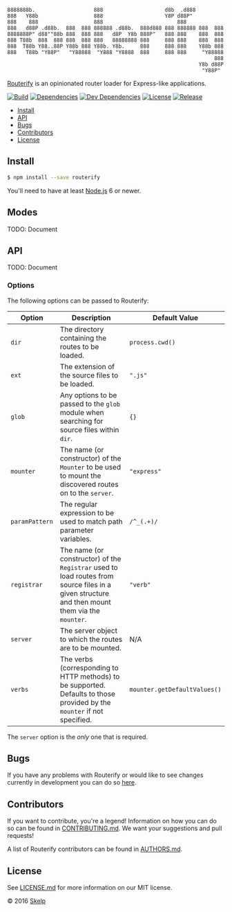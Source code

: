     8888888b.                   888                    d8b  .d888
    888   Y88b                  888                    Y8P d88P"
    888    888                  888                        888
    888   d88P .d88b.  888  888 888888 .d88b.  888d888 888 888888 888  888
    8888888P" d88""88b 888  888 888   d8P  Y8b 888P"   888 888    888  888
    888 T88b  888  888 888  888 888   88888888 888     888 888    888  888
    888  T88b Y88..88P Y88b 888 Y88b. Y8b.     888     888 888    Y88b 888
    888   T88b "Y88P"   "Y88888  "Y888 "Y8888  888     888 888     "Y88888
                                                                       888
                                                                  Y8b d88P
                                                                   "Y88P"

[Routerify](https://github.com/Skelp/routerify) is an opinionated router loader for Express-like applications.

[![Build](https://img.shields.io/travis/Skelp/routerify/develop.svg?style=flat-square)](https://travis-ci.org/Skelp/routerify)
[![Dependencies](https://img.shields.io/david/Skelp/routerify.svg?style=flat-square)](https://david-dm.org/Skelp/routerify)
[![Dev Dependencies](https://img.shields.io/david/dev/Skelp/routerify.svg?style=flat-square)](https://david-dm.org/Skelp/routerify#info=devDependencies)
[![License](https://img.shields.io/npm/l/routerify.svg?style=flat-square)](https://github.com/Skelp/routerify/blob/master/LICENSE.md)
[![Release](https://img.shields.io/npm/v/routerify.svg?style=flat-square)](https://www.npmjs.com/package/routerify)

* [Install](#install)
* [API](#api)
* [Bugs](#bugs)
* [Contributors](#contributors)
* [License](#license)

## Install

``` bash
$ npm install --save routerify
```

You'll need to have at least [Node.js](https://nodejs.org) 6 or newer.

## Modes

TODO: Document

## API

TODO: Document

### Options

The following options can be passed to Routerify:

| Option         | Description                                                                                                                                    | Default Value                |
| -------------- | ---------------------------------------------------------------------------------------------------------------------------------------------- | ---------------------------- |
| `dir`          | The directory containing the routes to be loaded.                                                                                              | `process.cwd()`              |
| `ext`          | The extension of the source files to be loaded.                                                                                                | `".js"`                      |
| `glob`         | Any options to be passed to the `glob` module when searching for source files within `dir`.                                                    | `{}`                         |
| `mounter`      | The name (or constructor) of the `Mounter` to be used to mount the discovered routes on to the `server`.                                       | `"express"`                  |
| `paramPattern` | The regular expression to be used to match path parameter variables.                                                                           | `/^_(.+)/`                   |
| `registrar`    | The name (or constructor) of the `Registrar` used to load routes from source files in a given structure and then mount them via the `mounter`. | `"verb"`                     |
| `server`       | The server object to which the routes are to be mounted.                                                                                       | N/A                          |
| `verbs`        | The verbs (corresponding to HTTP methods) to be supported. Defaults to those provided by the `mounter` if not specified.                       | `mounter.getDefaultValues()` |

The `server` option is the *only* one that is required.

## Bugs

If you have any problems with Routerify or would like to see changes currently in development you can do so
[here](https://github.com/Skelp/routerify/issues).

## Contributors

If you want to contribute, you're a legend! Information on how you can do so can be found in
[CONTRIBUTING.md](https://github.com/Skelp/routerify/blob/master/CONTRIBUTING.md). We want your suggestions and pull
requests!

A list of Routerify contributors can be found in
[AUTHORS.md](https://github.com/Skelp/routerify/blob/master/AUTHORS.md).

## License

See [LICENSE.md](https://github.com/Skelp/routerify/raw/master/LICENSE.md) for more information on our MIT license.

© 2016 [Skelp](https://skelp.io)
<img align="right" width="16" height="16" src="https://cdn.rawgit.com/Skelp/skelp-branding/master/assets/logo/base/skelp-logo-16x16.png">
